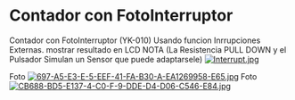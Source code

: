 # Contador con FotoInterruptor
Contador con FotoInterruptor (YK-010) Usando funcion Inrrupciones Externas. mostrar resultado en LCD
NOTA (La Resistencia PULL DOWN y el Pulsador Simulan un Sensor que puede adaptarsele)
[![Interrupt.jpg](https://i.postimg.cc/ZKwm4JgJ/Interrupt.jpg)](https://postimg.cc/0bKFC1P4)

Foto
[![697-A5-E3-E-5-EEF-41-FA-B30-A-EA1269958-E65.jpg](https://i.postimg.cc/j5SCqMX1/697-A5-E3-E-5-EEF-41-FA-B30-A-EA1269958-E65.jpg)](https://postimg.cc/yJ27vX2h)
Foto
[![CB688-BD5-E137-4-C0-F-9-DDE-D4-D06-C546-E84.jpg](https://i.postimg.cc/5t36Mhwv/CB688-BD5-E137-4-C0-F-9-DDE-D4-D06-C546-E84.jpg)](https://postimg.cc/3ykKXbfJ)

